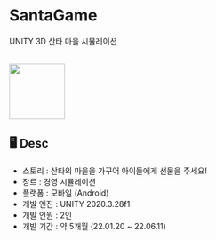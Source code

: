 # SantaGame
UNITY 3D 산타 마을 시뮬레이션

<br>

<img src="https://user-images.githubusercontent.com/90057774/188436193-75125ce8-c176-4a9b-ac96-60f20a80a8dd.png"  width="100" height="100">

<br>

## 🖥 Desc
* 스토리 : 산타의 마을을 가꾸어 아이들에게 선물을 주세요!
* 장르 : 경영 시뮬레이션
* 플랫폼 : 모바일 (Android)
* 개발 엔진 : UNITY 2020.3.28f1
* 개발 인원 : 2인
* 개발 기간 : 약 5개월 (22.01.20 ~ 22.06.11)
